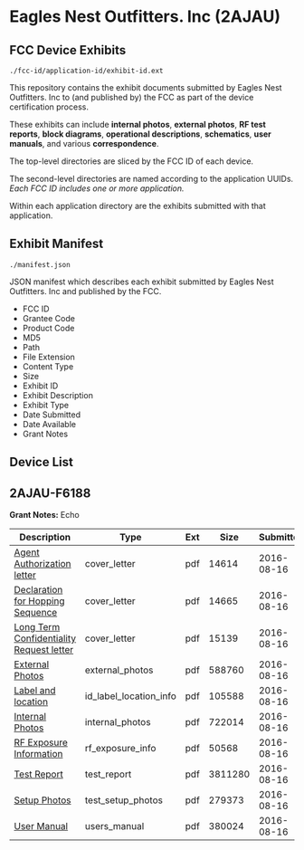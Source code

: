 # Eagles Nest Outfitters. Inc (2AJAU)
## FCC Device Exhibits

```
./fcc-id/application-id/exhibit-id.ext
```

This repository contains the exhibit documents submitted by Eagles Nest Outfitters. Inc to (and published by) the FCC as part of the device certification process.

These exhibits can include **internal photos**, **external photos**, **RF test reports**, **block diagrams**, **operational descriptions**, **schematics**, **user manuals**, and various **correspondence**.

The top-level directories are sliced by the FCC ID of each device.

The second-level directories are named according to the application UUIDs. *Each FCC ID includes one or more application.*

Within each application directory are the exhibits submitted with that application. 

## Exhibit Manifest

```
./manifest.json
```

JSON manifest which describes each exhibit submitted by Eagles Nest Outfitters. Inc and published by the FCC.

- FCC ID
- Grantee Code
- Product Code
- MD5
- Path
- File Extension
- Content Type
- Size
- Exhibit ID
- Exhibit Description
- Exhibit Type
- Date Submitted
- Date Available
- Grant Notes

## Device List
## 2AJAU-F6188
**Grant Notes:** Echo

| Description | Type | Ext | Size | Submitted | Available |
| ----------- | ---- | --- | ---- | --------- | --------- |
| [Agent Authorization letter](2AJAU-F6188/67193f86c8c289b69a674a2b6c40346b/3100289.pdf) | cover_letter | pdf | 14614 | 2016-08-16 | 2016-08-16 |
| [Declaration for Hopping Sequence](2AJAU-F6188/67193f86c8c289b69a674a2b6c40346b/3100292.pdf) | cover_letter | pdf | 14665 | 2016-08-16 | 2016-08-16 |
| [Long Term Confidentiality Request letter](2AJAU-F6188/67193f86c8c289b69a674a2b6c40346b/3100297.pdf) | cover_letter | pdf | 15139 | 2016-08-16 | 2016-08-16 |
| [External Photos](2AJAU-F6188/67193f86c8c289b69a674a2b6c40346b/3100293.pdf) | external_photos | pdf | 588760 | 2016-08-16 | 2016-08-16 |
| [Label and location](2AJAU-F6188/67193f86c8c289b69a674a2b6c40346b/3100296.pdf) | id_label_location_info | pdf | 105588 | 2016-08-16 | 2016-08-16 |
| [Internal Photos](2AJAU-F6188/67193f86c8c289b69a674a2b6c40346b/3100295.pdf) | internal_photos | pdf | 722014 | 2016-08-16 | 2016-08-16 |
| [RF Exposure Information](2AJAU-F6188/67193f86c8c289b69a674a2b6c40346b/3100298.pdf) | rf_exposure_info | pdf | 50568 | 2016-08-16 | 2016-08-16 |
| [Test Report](2AJAU-F6188/67193f86c8c289b69a674a2b6c40346b/3100294.pdf) | test_report | pdf | 3811280 | 2016-08-16 | 2016-08-16 |
| [Setup Photos](2AJAU-F6188/67193f86c8c289b69a674a2b6c40346b/3100300.pdf) | test_setup_photos | pdf | 279373 | 2016-08-16 | 2016-08-16 |
| [User Manual](2AJAU-F6188/67193f86c8c289b69a674a2b6c40346b/3100301.pdf) | users_manual | pdf | 380024 | 2016-08-16 | 2016-08-16 |
